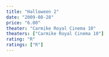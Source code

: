 ```yaml
---
title: "Halloween 2"
date: "2009-08-28"
price: "6.00"
theater: "Carmike Royal Cinema 10"
theaters: ["Carmike Royal Cinema 10"]
rating: "R"
ratings: ["R"]
---
```

